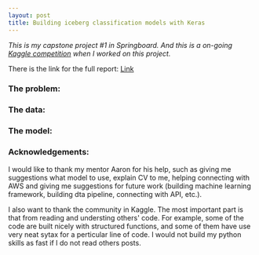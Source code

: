```yaml
---
layout: post
title: Building iceberg classification models with Keras
---
```


*This is my capstone project #1 in Springboard. And this is a on-going [Kaggle competition](https://www.kaggle.com/c/statoil-iceberg-classifier-challenge) when I worked on this project.*

There is the link for the full report: [Link](https://github.com/yaqiongz/aws/blob/master/FinalReport/FinalR_AWS.ipynb)


### The problem:


### The data:


### The model:









### Acknowledgements: 
I would like to thank my mentor Aaron for his help, such as giving me suggestions what model to use, explain CV to me, helping connecting with AWS and giving me suggestions for future work (building machine learning framework, building dta pipeline, connecting with API, etc.). 

I also want to thank the community in Kaggle. The most important part is that from reading and understing others' code. For example, some of the code are built nicely with structured functions, and some of them have use very neat sytax for a perticular line of code. I would not build my python skills as fast if I do not read others posts.

 
